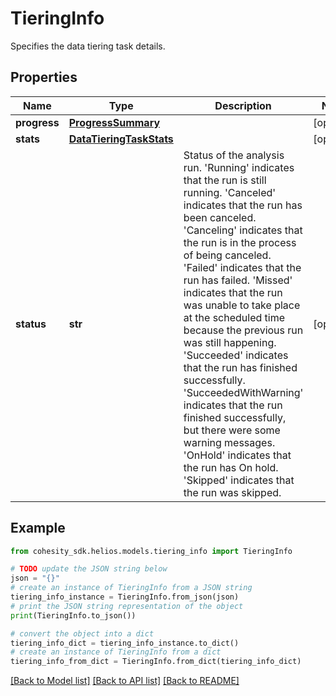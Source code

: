 # TieringInfo

Specifies the data tiering task details.

## Properties

Name | Type | Description | Notes
------------ | ------------- | ------------- | -------------
**progress** | [**ProgressSummary**](ProgressSummary.md) |  | [optional] 
**stats** | [**DataTieringTaskStats**](DataTieringTaskStats.md) |  | [optional] 
**status** | **str** | Status of the analysis run. &#39;Running&#39; indicates that the run is still running. &#39;Canceled&#39; indicates that the run has been canceled. &#39;Canceling&#39; indicates that the run is in the process of being  canceled. &#39;Failed&#39; indicates that the run has failed. &#39;Missed&#39; indicates that the run was unable to take place at the  scheduled time because the previous run was still happening. &#39;Succeeded&#39; indicates that the run has finished successfully. &#39;SucceededWithWarning&#39; indicates that the run finished  successfully, but there were some warning messages. &#39;OnHold&#39; indicates that the run has On hold. &#39;Skipped&#39; indicates that the run was skipped. | [optional] 

## Example

```python
from cohesity_sdk.helios.models.tiering_info import TieringInfo

# TODO update the JSON string below
json = "{}"
# create an instance of TieringInfo from a JSON string
tiering_info_instance = TieringInfo.from_json(json)
# print the JSON string representation of the object
print(TieringInfo.to_json())

# convert the object into a dict
tiering_info_dict = tiering_info_instance.to_dict()
# create an instance of TieringInfo from a dict
tiering_info_from_dict = TieringInfo.from_dict(tiering_info_dict)
```
[[Back to Model list]](../README.md#documentation-for-models) [[Back to API list]](../README.md#documentation-for-api-endpoints) [[Back to README]](../README.md)


